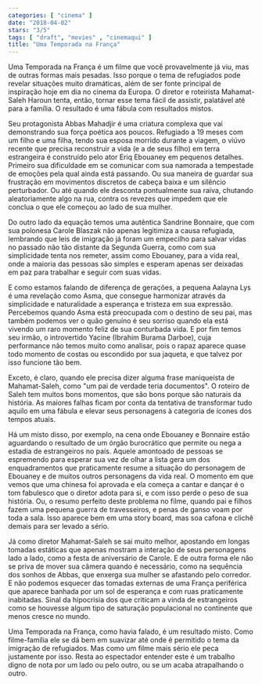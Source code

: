 ```yaml
---
categories: [ "cinema" ]
date: "2018-04-02"
stars: "3/5"
tags: [ "draft", "movies" , "cinemaqui" ]
title: "Uma Temporada na França"
---
```

Uma Temporada na França é um filme que você provavelmente já viu,
mas de outras formas mais pesadas. Isso porque o tema de refugiados pode
revelar situações muito dramáticas, além de ser fonte principal de
inspiração hoje em dia no cinema da Europa. O diretor e roteirista
Mahamat-Saleh Haroun tenta, então, tornar esse tema fácil de assistir,
palatável até para a família. O resultado é uma fábula com resultados
mistos.

Seu protagonista Abbas Mahadjir é uma criatura complexa que vai
demonstrando sua força poética aos poucos. Refugiado a 19 meses
com um filho e uma filha, tendo sua esposa morrido durante a viagem,
o viúvo recente que precisa reconstruir a vida (e a de seus filho)
em terra estrangeira é construído pelo ator Eriq Ebouaney em pequenos
detalhes. Primeiro sua dificuldade em se comunicar com sua namorada a
tempestade de emoções pela qual ainda está passando. Ou sua maneira
de guardar sua frustração em movimentos discretos de cabeça baixa
e um silêncio perturbador. Ou até quando ele desconta pontualmente
sua raiva, chutando aleatoriamente algo na rua, contra os revezes que
impedem que ele conclua o que ele começou ao lado de sua mulher.

Do outro lado da equação temos uma autêntica Sandrine Bonnaire, que
com sua polonesa Carole Blaszak não apenas legitimiza a causa refugiada,
lembrando que leis de imigração já foram um empecilho para salvar
vidas no passado não tão distante da Segunda Guerra, como com sua
simplicidade tenta nos remeter, assim como Ebouaney, para a vida real,
onde a maioria das pessoas são simples e esperam apenas ser deixadas
em paz para trabalhar e seguir com suas vidas.

E como estamos falando de diferença de gerações, a pequena
Aalayna Lys é uma revelação como Asma, que consegue harmonizar
através da simplicidade e naturalidade a esperança e tristeza em sua
expressão. Percebemos quando Asma está preocupada com o destino de
seu pai, mas também podemos ver o quão genuíno é seu sorriso quando
ela está vivendo um raro momento feliz de sua conturbada vida. E por
fim temos seu irmão, o introvertido Yacine (Ibrahim Burama Darboe),
cuja performance não temos muito como analisar, pois o rapaz aparece
quase todo momento de costas ou escondido por sua jaqueta, e que talvez
por isso funcione tão bem.

Exceto, é claro, quando ele precisa dizer alguma frase maniqueísta de
Mahamat-Saleh, como "um pai de verdade teria documentos". O roteiro de
Saleh tem muitos bons momentos, que são bons porque são naturais da
história. As maiores falhas ficam por conta da tentativa de transformar
tudo aquilo em uma fábula e elevar seus personagens à categoria de
ícones dos tempos atuais.

Há um misto disso, por exemplo, na cena onde Ebouaney e Bonnaire
estão aguardando o resultado de um órgão burocrático que permite ou
nega a estadia de estrangeiros no país. Aquele amontoado de pessoas
se espremendo para esperar sua vez de olhar a lista gera um dos
enquadramentos que praticamente resume a situação do personagem de
Ebouaney e de muitos outros personagens da vida real. O momento em que
vemos que uma chinesa foi aprovada e ela começa a cantar e dançar
é o tom fabulesco que o diretor adota para si, e com isso perde o
peso de sua história. Ou, o resumo perfeito deste problema no filme,
quando pai e filhos fazem uma pequena guerra de travesseiros, e penas
de ganso voam por toda a sala. Isso aparece bem em uma story board,
mas soa cafona e clichê demais para ser levado a sério.

Já como diretor Mahamat-Saleh se sai muito melhor, apostando em longas
tomadas estáticas que apenas mostram a interação de seus personagens
lado a lado, como a festa de aniversário de Carole. E de outra forma
ele não se priva de mover sua câmera quando é necessário, como na
sequência dos sonhos de Abbas, que enxerga sua mulher se afastando pelo
corredor. E não podemos esquecer das tomadas externas de uma França
periférica que aparece banhada por um sol de esperança e com ruas
praticamente inabitadas. Sinal da hipocrisia dos que criticam a vinda
de estrangeiros como se houvesse algum tipo de saturação populacional
no continente que menos cresce no mundo.

Uma Temporada na França, como havia falado, é um resultado misto. Como
filme-família ele se dá bem em suavizar até onde é permitido o tema
da imigração de refugiados. Mas como um filme mais sério ele peca
justamente por isso. Resta ao espectador entender este é um trabalho
digno de nota por um lado ou pelo outro, ou se um acaba atrapalhando o
outro.
